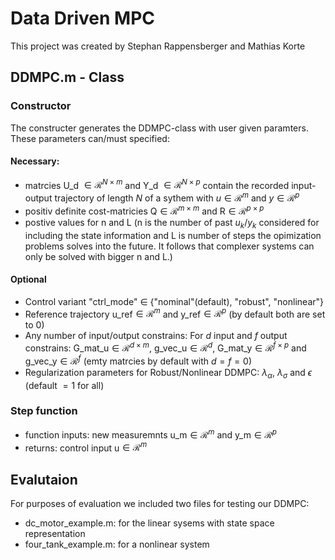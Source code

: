 # Data Driven MPC
This project was created by Stephan Rappensberger and Mathias Korte

## DDMPC.m - Class

### Constructor
The constructer generates the DDMPC-class with user given paramters. These parameters can/must specified:

#### Necessary:
- matrcies U_d $\in\mathcal{R}^{N\times m}$ and Y_d $\in\mathcal{R}^{N\times p}$ contain the recorded input-output trajectory of length $N$ of a sythem with $u\in\mathcal{R}^{m}$ and $y\in\mathcal{R}^{p}$
- positiv definite cost-matricies Q$\in\mathcal{R}^{m\times m}$ and R$\in\mathcal{R}^{p\times p}$ 
- postive values for n and L (n is the number of past $u_k$/$y_k$ considered for including the state information and L is number of steps the opimization problems solves into the future. It follows that complexer systems can only be solved with bigger n and L.)

#### Optional
- Control variant "ctrl_mode" $\in$ {"nominal"(default), "robust", "nonlinear"}
- Reference trajectory u_ref$\in\mathcal{R}^{m}$ and y_ref$\in\mathcal{R}^{p}$ (by default both are set to 0)
- Any number of input/output constrains: For $d$ input and $f$ output constrains: G_mat_u$\in\mathcal{R}^{d\times m}$, g_vec_u$\in\mathcal{R}^{d}$, G_mat_y$\in\mathcal{R}^{f\times p}$ and g_vec_y$\in\mathcal{R}^{f}$  (emty matrcies by default with $d=f=0$)
- Regularization parameters for Robust/Nonlinear DDMPC:  $\lambda_\alpha$, $\lambda_\sigma$ and $\epsilon$ (default $=1$ for all)

### Step function
- function inputs: new measuremnts u_m$\in\mathcal{R}^{m}$ and y_m$\in\mathcal{R}^{p}$
- returns: control input  u$\in\mathcal{R}^{m}$ 

## Evalutaion 
For purposes of evaluation we included two files for testing our DDMPC:
- dc_motor_example.m: for the linear sysems with state space representation
- four_tank_example.m: for a nonlinear system
